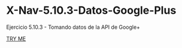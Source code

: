 # X-Nav-5.10.3-Datos-Google-Plus
Ejercicio 5.10.3 - Tomando datos de la API de Google+


[TRY ME](https://evagc.github.io/X-Nav-5.10.3-Datos-Google-Plus/googleplus-activities.html)

